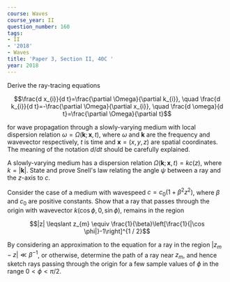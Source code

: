 ```yaml
---
course: Waves
course_year: II
question_number: 160
tags:
- II
- '2018'
- Waves
title: 'Paper 3, Section II, 40C '
year: 2018
---
```




Derive the ray-tracing equations

$$\frac{d x_{i}}{d t}=\frac{\partial \Omega}{\partial k_{i}}, \quad \frac{d k_{i}}{d t}=-\frac{\partial \Omega}{\partial x_{i}}, \quad \frac{d \omega}{d t}=\frac{\partial \Omega}{\partial t}$$

for wave propagation through a slowly-varying medium with local dispersion relation $\omega=\Omega(\mathbf{k} ; \mathbf{x}, t)$, where $\omega$ and $\mathbf{k}$ are the frequency and wavevector respectively, $t$ is time and $\mathbf{x}=(x, y, z)$ are spatial coordinates. The meaning of the notation $d / d t$ should be carefully explained.

A slowly-varying medium has a dispersion relation $\Omega(\mathbf{k} ; \mathbf{x}, t)=k c(z)$, where $k=|\mathbf{k}|$. State and prove Snell's law relating the angle $\psi$ between a ray and the $z$-axis to $c$.

Consider the case of a medium with wavespeed $c=c_{0}\left(1+\beta^{2} z^{2}\right)$, where $\beta$ and $c_{0}$ are positive constants. Show that a ray that passes through the origin with wavevector $k(\cos \phi, 0, \sin \phi)$, remains in the region

$$|z| \leqslant z_{m} \equiv \frac{1}{\beta}\left[\frac{1}{|\cos \phi|}-1\right]^{1 / 2}$$

By considering an approximation to the equation for a ray in the region $\left|z_{m}-z\right| \ll \beta^{-1}$, or otherwise, determine the path of a ray near $z_{m}$, and hence sketch rays passing through the origin for a few sample values of $\phi$ in the range $0<\phi<\pi / 2$.